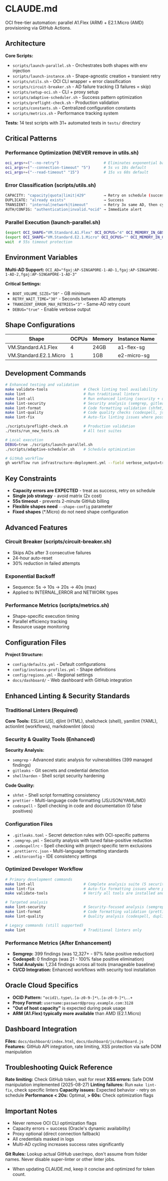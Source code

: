 # CLAUDE.md

OCI free-tier automation: parallel A1.Flex (ARM) + E2.1.Micro (AMD) provisioning via GitHub Actions.

## Architecture

**Core Scripts:**
- `scripts/launch-parallel.sh` - Orchestrates both shapes with env injection
- `scripts/launch-instance.sh` - Shape-agnostic creation + transient retry
- `scripts/utils.sh` - OCI CLI wrapper + error classification
- `scripts/circuit-breaker.sh` - AD failure tracking (3 failures = skip)
- `scripts/setup-oci.sh` - CLI + proxy setup
- `scripts/adaptive-scheduler.sh` - Success pattern optimization
- `scripts/preflight-check.sh` - Production validation
- `scripts/constants.sh` - Centralized configuration constants
- `scripts/metrics.sh` - Performance tracking system

**Tests:** 14 test scripts with 31+ automated tests in `tests/` directory

## Critical Patterns

### Performance Optimization (NEVER remove in utils.sh)
```bash
oci_args+=("--no-retry")                    # Eliminates exponential backoff
oci_args+=("--connection-timeout" "5")      # 5s vs 10s default
oci_args+=("--read-timeout" "15")           # 15s vs 60s default
```

### Error Classification (scripts/utils.sh)
```bash
CAPACITY: "capacity|quota|limit|429"        → Retry on schedule (success)
DUPLICATE: "already exists"                 → Success
TRANSIENT: "internal|network|timeout"       → Retry 3x same AD, then cycle
AUTH/CONFIG: "authentication|invalid.*ocid" → Immediate alert
```

### Parallel Execution (launch-parallel.sh)
```bash
(export OCI_SHAPE="VM.Standard.A1.Flex" OCI_OCPUS="4" OCI_MEMORY_IN_GBS="24"; ./launch-instance.sh) &
(export OCI_SHAPE="VM.Standard.E2.1.Micro" OCI_OCPUS="" OCI_MEMORY_IN_GBS=""; ./launch-instance.sh) &
wait  # 55s timeout protection
```

## Environment Variables

**Multi-AD Support:**
`OCI_AD="fgaj:AP-SINGAPORE-1-AD-1,fgaj:AP-SINGAPORE-1-AD-2,fgaj:AP-SINGAPORE-1-AD-3"`

**Critical Settings:**
- `BOOT_VOLUME_SIZE="50"` - GB minimum
- `RETRY_WAIT_TIME="30"` - Seconds between AD attempts
- `TRANSIENT_ERROR_MAX_RETRIES="3"` - Same-AD retry count
- `DEBUG="true"` - Enable verbose output

## Shape Configurations

| Shape | OCPUs | Memory | Instance Name |
|-------|--------|--------|---------------|
| VM.Standard.A1.Flex | 4 | 24GB | a1-flex-sg |
| VM.Standard.E2.1.Micro | 1 | 1GB | e2-micro-sg |

## Development Commands

```bash
# Enhanced testing and validation
make validate-tools                # Check linting tool availability
make lint                          # Run traditional linters
make lint-all                      # Run enhanced linting (security + quality)
make lint-security                 # Security analysis (semgrep, gitleaks, shellharden)
make lint-format                   # Code formatting validation (shfmt, prettier)
make lint-quality                  # Code quality checks (codespell, jscpd)
make lint-fix                      # Auto-fix linting issues where possible

./scripts/preflight-check.sh       # Production validation
./tests/run_new_tests.sh           # All test suites

# Local execution
DEBUG=true ./scripts/launch-parallel.sh
./scripts/adaptive-scheduler.sh    # Schedule optimization

# GitHub workflow
gh workflow run infrastructure-deployment.yml --field verbose_output=true
```

## Key Constraints

- **Capacity errors are EXPECTED** - treat as success, retry on schedule
- **Single job strategy** - avoid matrix (2x cost)
- **55s timeout** - prevents 2-minute GitHub billing
- **Flexible shapes need** `--shape-config` parameter
- **Fixed shapes** (*.Micro) do not need shape configuration

## Advanced Features

### Circuit Breaker (scripts/circuit-breaker.sh)
- Skips ADs after 3 consecutive failures
- 24-hour auto-reset
- 30% reduction in failed attempts

### Exponential Backoff
- Sequence: 5s → 10s → 20s → 40s (max)
- Applied to INTERNAL_ERROR and NETWORK types

### Performance Metrics (scripts/metrics.sh)
- Shape-specific execution timing
- Parallel efficiency tracking
- Resource usage monitoring

## Configuration Files

**Project Structure:**
- `config/defaults.yml` - Default configurations
- `config/instance-profiles.yml` - Shape definitions
- `config/regions.yml` - Regional settings
- `docs/dashboard/` - Web dashboard with GitHub integration

## Enhanced Linting & Security Standards

### Traditional Linters (Required)
**Core Tools:** ESLint (JS), djlint (HTML), shellcheck (shell), yamllint (YAML), actionlint (workflows), markdownlint (docs)

### Security & Quality Tools (Enhanced)
**Security Analysis:**
- `semgrep` - Advanced static analysis for vulnerabilities (399 managed findings)
- `gitleaks` - Git secrets and credential detection  
- `shellharden` - Shell script security hardening

**Code Quality:**
- `shfmt` - Shell script formatting consistency
- `prettier` - Multi-language code formatting (JS/JSON/YAML/MD)
- `codespell` - Spell checking in code and documentation (0 false positives)

### Configuration Files
- `.gitleaks.toml` - Secret detection rules with OCI-specific patterns
- `.semgrep.yml` - Security analysis with tuned false-positive reduction
- `.codespellrc` - Spell checking with project-specific term exclusions
- `.prettierrc.json` - Multi-language formatting standards
- `.editorconfig` - IDE consistency settings

### Optimized Developer Workflow
```bash
# Primary development commands
make lint-all                      # Complete analysis suite (5 security + 5 quality tools)
make lint-fix                      # Auto-fix formatting issues where possible
make validate-tools                # Verify all tools are installed and working

# Targeted analysis
make lint-security                 # Security-focused analysis (semgrep, gitleaks, shellharden)
make lint-format                   # Code formatting validation (prettier, shfmt, djlint)
make lint-quality                  # Quality analysis (codespell, duplicate detection)

# Legacy commands (still supported)
make lint                          # Traditional linters only
```

### Performance Metrics (After Enhancement)
- **Semgrep:** 399 findings (was 12,327+ - 97% false positive reduction)
- **Codespell:** 0 findings (was 21 - 100% false positive elimination)  
- **Total Analysis:** 1,234 findings across all tools (manageable baseline)
- **CI/CD Integration:** Enhanced workflows with security tool installation

## Oracle Cloud Specifics

- **OCID Pattern:** `^ocid1\.type\.[a-z0-9-]*\.[a-z0-9-]*\..+`
- **Proxy Format:** `username:password@proxy.example.com:3128`
- **"Out of host capacity"** is expected during peak usage
- **ARM (A1.Flex) typically more available** than AMD (E2.1.Micro)

## Dashboard Integration

**Files:** `docs/dashboard/index.html`, `docs/dashboard/js/dashboard.js`
**Features:** GitHub API integration, rate limiting, XSS protection via safe DOM manipulation

## Troubleshooting Quick Reference

**Rate limiting:** Check GitHub token, wait for reset
**XSS errors:** Safe DOM manipulation implemented (2025-08-27)
**Linting failures:** Run `make lint-fix`, check specific linters
**Capacity issues:** Expected behavior - retry on schedule
**Performance < 20s:** Optimal, **> 60s:** Check optimization flags

## Important Notes

- Never remove OCI CLI optimization flags
- Capacity errors = success (Oracle's dynamic availability)
- Proxy optional (direct connection fallback)
- All credentials masked in logs
- Multi-AD cycling increases success rates significantly

**Git Rules:** Lookup actual GitHub user/repo, don't assume from folder names. Never disable super-linter or other linter jobs.
- When updating CLAUDE.md, keep it concise and optimized for token count.